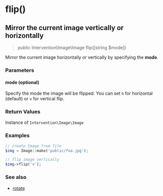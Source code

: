 # flip()
## Mirror the current image vertically or horizontally

> public Intervention\Image\Image flip([string $mode])

Mirror the current image horizontally or vertically by specifying the **mode**.

### Parameters

#### mode (optional)
Specify the mode the image will be flipped. You can set ```h``` for horizontal (default) or ```v``` for vertical flip.

### Return Values
Instance of `Intervention\Image\Image`

### Examples

```php
// create Image from file
$img = Image::make('public/foo.jpg');

// flip image vertically
$img->flip('v');
```

### See also

- [rotate](/v2/api/rotate)